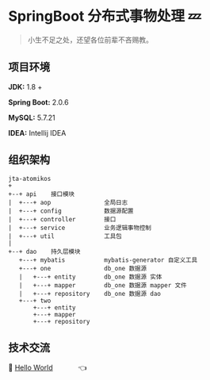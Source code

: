 # SpringBoot 分布式事物处理 :zzz:

> 小生不足之处，还望各位前辈不吝赐教。<br>

## 项目环境

**JDK:** 1.8 +

**Spring Boot:**  2.0.6

**MySQL:** 5.7.21

**IDEA:** InteIIij IDEA

## 组织架构
```
jta-atomikos
+
+--+ api    接口模块
|  +---+ aop               全局日志
|  +---+ config            数据源配置
|  +---+ controller        接口
|  +---+ service           业务逻辑事物控制
|  +---+ util              工具包
|
+--+ dao    持久层模块
   +---+ mybatis           mybatis-generator 自定义工具     
   +---+ one               db_one 数据源 
   |   +---+ entity        db_one 数据源 实体
   |   +---+ mapper        db_one 数据源 mapper 文件
   |   +---+ repository    db_one 数据源 dao 
   +---+ two               
       +---+ entity
       +---+ mapper
       +---+ repository

```







## 技术交流
:feet: <a target="_blank" href="//shang.qq.com/wpa/qunwpa?idkey=dcdd3d66762ab211689194912f87f082e1416c4a95313d48caf179871150fdd8">Hello World</a> &nbsp;&nbsp;&nbsp; &nbsp;&nbsp;&nbsp;  &nbsp;&nbsp;&nbsp;   :point_left:



